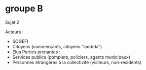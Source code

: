 # groupe B
Sujet 2

Acteurs :
- SOGEFI
- Citoyens (commerçants, citoyens “lambda”)
- Élus
Parties prenantes :
- Services publics (pompiers, policiers, agents municipaux)
- Personnes étrangères à la collectivité (visiteurs, non-résidents)
